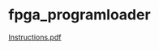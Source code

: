 # fpga_programloader
[Instructions.pdf](https://github.com/djsteffey/fpga_programloader/blob/master/instructions.pdf)

